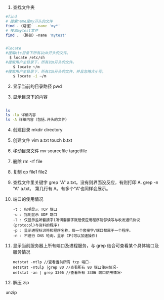 1. 查找文件夹

```bash
#find
# 搜索name是my开头的文件
find .（路径） -name 'my*'
# 搜索mytest文件
find . （路径）-name 'mytest'


#locate
#搜索etc目录下所有以sh开头的文件。
　$ locate /etc/sh
#搜索用户主目录下，所有以m开头的文件。
　　$ locate ~/m
#搜索用户主目录下，所有以m开头的文件，并且忽略大小写。
　　$ locate -i ~/m

```

2. 显示当前的目录路径
   pwd

3. 显示目录下的内容

```bash

ls
ls -la 详细内容
ls -A 详细内容（包括.开头的文件）
```

4.  创建目录
    mkdir directory

5.  创建文件
    vim a.txt
    touch b.txt

6.  移动目录文件
    mv sourcefile targetfile

7.  删除
    rm -rf file

8.  复制
    cp file1 file2

9.  查找文件里关键字
    grep "A" a.txt。没有则界面没反应，有则打印 A.
    grep -n "A" a.txt。 第几行有 A。有多个“A”也同样会展示。

10. 端口的使用情况

        -t : 指明显示 TCP 端口
        -u : 指明显示 UDP 端口
        -l : 仅显示监听套接字(所谓套接字就是使应用程序能够读写与收发通讯协议(protocol)与资料的程序)
        -p : 显示进程标识符和程序名称，每一个套接字/端口都属于一个程序。
        -n : 不进行 DNS 轮询，显示 IP(可以加速操作)

11. 显示当前服务器上所有端口及进程服务，与 grep 结合可查看某个具体端口及服务情况

        netstat -ntlp //查看当前所有 tcp 端口·
        netstat -ntulp |grep 80 //查看所有 80 端口使用情况·
        netstat -an | grep 3306 //查看所有 3306 端口使用情况·

12. 解压 zip

unzip
